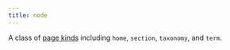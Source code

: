 ```yaml
---
title: node
---
```


A class of [page kinds](g) including `home`, `section`, `taxonomy`, and `term`.
